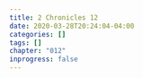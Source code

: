 ```yaml
---
title: 2 Chronicles 12
date: 2020-03-28T20:24:04-04:00
categories: []
tags: []
chapter: "012"
inprogress: false
---
```


